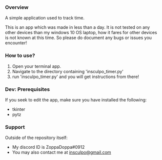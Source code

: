 ### Overview

A simple application used to track time.

This is an app which was made in less than a day.  It is not tested on any other devices than my windows 10 OS laptop, how it fares for other devices is not known at this time.  So please do document any bugs or issues you encounter!

### How to use?

1. Open your terminal app.
2. Navigate to the directory containing 'insculpo_timer.py'
3. run 'insculpo_timer.py' and you will get instructions from there!

### Dev: Prerequisites

If you seek to edit the app, make sure you have installed the following:
 - tkinter
 - pytz

### Support

Outside of the repository itself:
 - My discord ID is ZoppaDoppa#0912
 - You may also contact me at insculpo@gmail.com